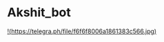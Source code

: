 # Akshit_bot
[!(https://telegra.ph/file/f6f6f8006a1861383c566.jpg)](https://github.com/Akshit-OP/USERBOT-BY-AKSHIT)
<h6 align="center">
<b>
